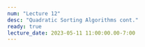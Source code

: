 ```yaml
---
num: "Lecture 12"
desc: "Quadratic Sorting Algorithms cont."
ready: true
lecture_date: 2023-05-11 11:00:00.00-7:00
---
```


